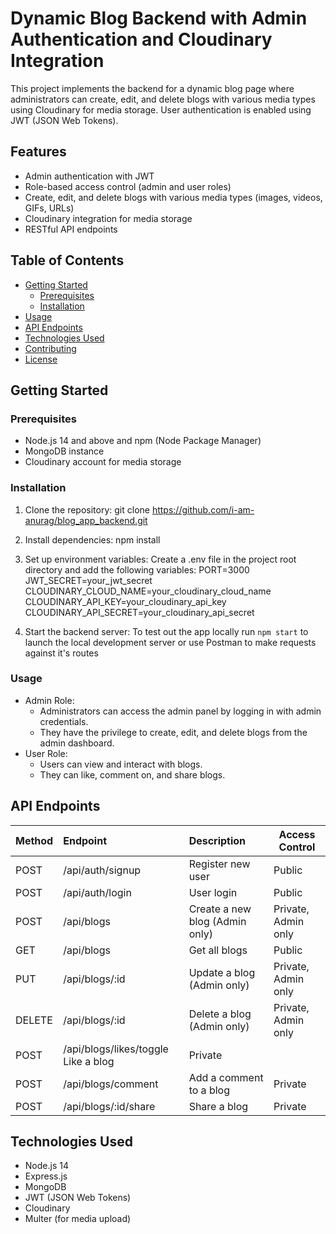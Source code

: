 # Dynamic Blog Backend with Admin Authentication and Cloudinary Integration

This project implements the backend for a dynamic blog page where administrators can create, edit, and delete blogs with various media types using Cloudinary for media storage. User authentication is enabled using JWT (JSON Web Tokens).

## Features

- Admin authentication with JWT
- Role-based access control (admin and user roles)
- Create, edit, and delete blogs with various media types (images, videos, GIFs, URLs)
- Cloudinary integration for media storage
- RESTful API endpoints

## Table of Contents

- [Getting Started](#getting-started)
  - [Prerequisites](#prerequisites)
  - [Installation](#installation)
- [Usage](#usage)
- [API Endpoints](#api-endpoints)
- [Technologies Used](#technologies-used)
- [Contributing](#contributing)
- [License](#license)

## Getting Started

### Prerequisites

- Node.js 14 and above and npm (Node Package Manager)
- MongoDB instance
- Cloudinary account for media storage

### Installation

1. Clone the repository:
   git clone https://github.com/i-am-anurag/blog_app_backend.git

2. Install dependencies:
   npm install

3. Set up environment variables:
   Create a .env file in the project root directory and add the following variables:
    PORT=3000
    JWT_SECRET=your_jwt_secret
    CLOUDINARY_CLOUD_NAME=your_cloudinary_cloud_name
    CLOUDINARY_API_KEY=your_cloudinary_api_key
    CLOUDINARY_API_SECRET=your_cloudinary_api_secret

4. Start the backend server:
    To test out the app locally run `npm start` to launch the local development server or use Postman to make requests against it's routes

### Usage
- Admin Role:
   - Administrators can access the admin panel by logging in with admin credentials.
   - They have the privilege to create, edit, and delete blogs from the admin dashboard.
- User Role:
   - Users can view and interact with blogs.
   - They can like, comment on, and share blogs.

## API Endpoints

| Method | Endpoint              | Description                           | Access Control      |
|:-------|:----------------------|:--------------------------------------|---------------------|
| POST   | /api/auth/signup      | Register new user                     | Public              |
| POST   | /api/auth/login       | User login                            | Public              |
| POST   | /api/blogs            | Create a new blog (Admin only)        | Private, Admin only |
| GET    | /api/blogs            | Get all blogs                         | Public              |
| PUT    | /api/blogs/:id        | Update a blog (Admin only)            | Private, Admin only |
| DELETE | /api/blogs/:id        | Delete a blog (Admin only)            | Private, Admin only |
| POST   | /api/blogs/likes/toggle Like a blog                           | Private             |
| POST   | /api/blogs/comment    | Add a comment to a blog               | Private             |
| POST   | /api/blogs/:id/share  | Share a blog                          | Private             |


## Technologies Used
- Node.js 14
- Express.js
- MongoDB
- JWT (JSON Web Tokens)
- Cloudinary
- Multer (for media upload)
